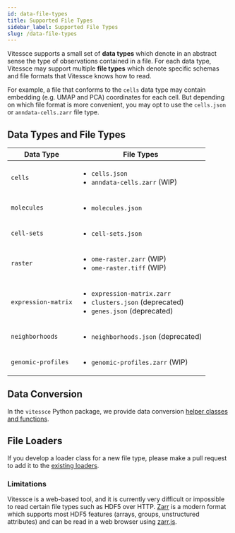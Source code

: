 ```yaml
---
id: data-file-types
title: Supported File Types
sidebar_label: Supported File Types
slug: /data-file-types
---
```


Vitessce supports a small set of **data types** which denote in an abstract sense the type of observations contained in a file. For each data type, Vitessce may support multiple **file types** which denote specific schemas and file formats that Vitessce knows how to read.

For example, a file that conforms to the `cells` data type may contain embedding (e.g. UMAP and PCA) coordinates for each cell. But depending on which file format is more convenient, you may opt to use the `cells.json` or `anndata-cells.zarr` file type.

## Data Types and File Types

| Data Type | File Types |
| --- | --- |
| `cells` | <ul><li>`cells.json`</li><li>`anndata-cells.zarr` (WIP)</li></ul> |
| `molecules` | <ul><li>`molecules.json`</li></ul> |
| `cell-sets` | <ul><li>`cell-sets.json`</li></ul> |
| `raster` | <ul><li>`ome-raster.zarr` (WIP)</li><li>`ome-raster.tiff` (WIP)</li></ul> |
| `expression-matrix` | <ul><li>`expression-matrix.zarr`</li><li>`clusters.json` (deprecated)</li><li>`genes.json` (deprecated)</li></ul> |
| `neighborhoods` | <ul><li>`neighborhoods.json` (deprecated)</li></ul> |
| `genomic-profiles` | <ul><li>`genomic-profiles.zarr` (WIP)</li></ul> |

## Data Conversion

In the `vitessce` Python package, we provide data conversion [helper classes and functions](https://vitessce.github.io/vitessce-python/wrappers.html#vitessce.wrappers.AnnDataWrapper).

## File Loaders

If you develop a loader class for a new file type, please make a pull request to add it to the [existing loaders](https://github.com/hubmapconsortium/vitessce/tree/master/src/loaders).

### Limitations

Vitessce is a web-based tool, and it is currently very difficult or impossible to read certain file types such as HDF5 over HTTP. [Zarr](https://github.com/zarr-developers) is a modern format which supports most HDF5 features (arrays, groups, unstructured attributes) and can be read in a web browser using [zarr.js](https://github.com/gzuidhof/zarr.js/).